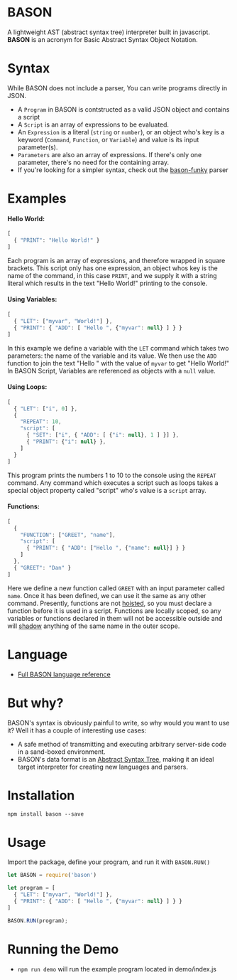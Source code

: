 # BASON

A lightweight AST (abstract syntax tree) interpreter built in javascript.  
**BASON** is an acronym for Basic  Abstract  Syntax  Object  Notation.

# Syntax
While BASON does not include a parser, You can write programs directly in JSON.  
* A `Program` in BASON is contstructed as a valid JSON object and contains a script
* A `Script` is an array of expressions to be evaluated.
* An `Expression` is a literal (`string` or `number`), or an object who's key is a keyword (`Command`, `Function`, or `Variable`) and value is its input parameter(s).
* `Parameters` are also an array of expressions. If there's only one parameter, there's no need for the containing array.
* If you're looking for a simpler syntax, check out the [bason-funky](https://github.com/DanFessler/bason-funky) parser

# Examples

#### Hello World:
~~~javascript
[
  { "PRINT": "Hello World!" }
]
~~~
Each program is an array of expressions, and therefore wrapped in square brackets. This script only has one expression, an object whos key is the name of the command, in this case `PRINT`, and we supply it with a string literal which results in the text "Hello World!" printing to the console.

#### Using Variables:
~~~javascript
[
  { "LET": ["myvar", "World!"] },
  { "PRINT": { "ADD": [ "Hello ", {"myvar": null} ] } }
]
~~~
In this example we define a variable with the `LET` command which takes two parameters: the name of the variable and its value.  We then use the `ADD` function to join the text "Hello " with the value of `myvar` to get "Hello World!" In BASON Script, Variables are referenced as objects with a `null` value.

#### Using Loops:
~~~javascript
[
  { "LET": ["i", 0] },
  {
    "REPEAT": 10,
    "script": [
      { "SET": ["i", { "ADD": [ {"i": null}, 1 ] }] },
      { "PRINT": {"i": null} },
    ]
  }
]
~~~
This program prints the numbers 1 to 10 to the console using the `REPEAT` command. Any command which executes a script such as loops takes a special object property called "script" who's value is a `script` array.

#### Functions:
~~~javascript
[
  {
    "FUNCTION": ["GREET", "name"],
    "script": [
      { "PRINT": { "ADD": ["Hello ", {"name": null}] } }
    ]
  },
  { "GREET": "Dan" }
]
~~~
Here we define a new function called `GREET` with an input parameter called `name`.  Once it has been defined, we can use it the same as any other command.  Presently, functions are not [hoisted](https://developer.mozilla.org/en-US/docs/Glossary/Hoisting), so you must declare a function before it is used in a script.
Functions are locally scoped, so any variables or functions declared in them will not be accessible outside and will [shadow](https://en.wikipedia.org/wiki/Variable_shadowing) anything of the same name in the outer scope.

# Language
* [Full BASON language reference](language.md)

# But why?
BASON's syntax is obviously painful to write, so why would you want to use it?  Well it has a couple of interesting use cases:
* A safe method of transmitting and executing arbitrary server-side code in a sand-boxed environment.
* BASON's data format is an [Abstract Syntax Tree](https://en.wikipedia.org/wiki/Abstract_syntax_tree), making it an ideal target interpreter for creating new languages and parsers.

# Installation
~~~
npm install bason --save
~~~

# Usage
Import the package, define your program, and run it with `BASON.RUN()`
~~~javascript
let BASON = require('bason')

let program = [
  { "LET": ["myvar", "World!"] },
  { "PRINT": { "ADD": [ "Hello ", {"myvar": null} ] } }
]

BASON.RUN(program);
~~~

# Running the Demo
* `npm run demo` will run the example program located in demo/index.js
